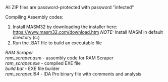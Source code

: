 
All ZIP files are password-protected with password "infected"

Compiling Assembly codes: 
1. Install MASM32 by downloading the installer here: https://www.masm32.com/download.htm
_NOTE:_ Install MASM in default directory (c:\)
2. Run the .BAT file to build an executable file

*RAM Scraper*<br>
*ram_scraper.asm* - assembly code for RAM Scraper<br>
*ram_scraper.exe* - compiled EXE file<br>
*build.bat* - EXE file builder <br>
*ram_scraper.i64* - IDA Pro binary file with comments and analysis <br>
